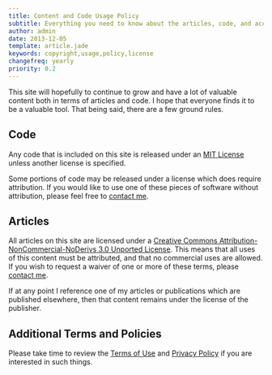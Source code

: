 ```yaml
---
title: Content and Code Usage Policy
subtitle: Everything you need to know about the articles, code, and acceptable usage of content on this site
author: admin
date: 2013-12-05
template: article.jade
keywords: copyright,usage,policy,license
changefreq: yearly
priority: 0.2
---
```


This site will hopefully to continue to grow and have a lot of valuable content both in terms of articles and code.  I hope that everyone finds it to be a valuable tool.  That being said, there are a few ground rules.

<span class="more"></span>

## Code

Any code that is included on this site is released under an [MIT License](http://opensource.org/licenses/MIT) unless another license is specified.

Some portions of code may be released under a license which does require attribution.  If you would like to use one of these pieces of software without attribution, please feel free to [contact me](/about/#contact).

## Articles

All articles on this site are licensed under a <a rel="license" target="_blank" href="http://creativecommons.org/licenses/by-nc-nd/3.0/deed.en_US">Creative Commons Attribution-NonCommercial-NoDerivs 3.0 Unported License</a>.  This means that all uses of this content must be attributed, and that no commercial uses are allowed.  If you wish to request a waiver of one or more of these terms, please [contact me](/about/#contact).

If at any point I reference one of my articles or publications which are published elsewhere, then that content remains under the license of the publisher.

## Additional Terms and Policies

Please take time to review the [Terms of Use](/terms-of-use/) and [Privacy Policy](/privacy-policy/) if you are interested in such things.
